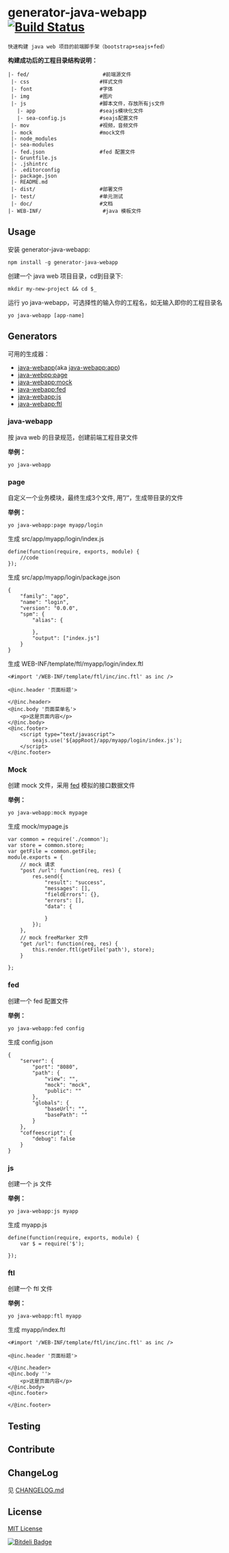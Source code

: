# generator-java-webapp  [![Build Status](https://secure.travis-ci.org/17173/generator-java-webapp.png?branch=master)](https://travis-ci.org/17173/generator-java-webapp)

```
快速构建 java web 项目的前端脚手架（bootstrap+seajs+fed）
```     
     
 **构建成功后的工程目录结构说明：**
 
 ```
|- fed/                        #前端源文件
  |- css                       #样式文件
  |- font                      #字体
  |- img                       #图片
  |- js                        #脚本文件，存放所有js文件
    |- app                     #seajs模块化文件
    |- sea-config.js           #seajs配置文件
  |- mov                       #视频，音频文件
  |- mock                      #mock文件
  |- node_modules
  |- sea-modules
  |- fed.json                  #fed 配置文件
  |- Gruntfile.js
  |- .jshintrc
  |- .editorconfig
  |- package.json
  |- README.md
  |- dist/                     #部署文件
  |- test/                     #单元测试
  |- doc/                      #文档
|- WEB-INF/                    #java 模板文件
```

## Usage

安装 generator-java-webapp:

```
npm install -g generator-java-webapp
```

创建一个 java web 项目目录，cd到目录下:

```
mkdir my-new-project && cd $_
```

运行 yo java-webapp，可选择性的输入你的工程名，如无输入即你的工程目录名

```
yo java-webapp [app-name]
```

## Generators

可用的生成器：

* [java-webapp](#java-webapp)(aka [java-webapp:app](#java-webapp))
* [java-webpp:page](#page)
* [java-webapp:mock](#mock)
* [java-webapp:fed](#fed)
* [java-webapp:js](#js)
* [java-webapp:ftl](#ftl)

### java-webapp

按 java web 的目录规范，创建前端工程目录文件

**举例：**

```
yo java-webapp
```
### page

自定义一个业务模块，最终生成3个文件, 用”/“，生成带目录的文件

**举例：**

```
yo java-webapp:page myapp/login
```

生成 src/app/myapp/login/index.js

```
define(function(require, exports, module) {
    //code
});
```

生成 src/app/myapp/login/package.json

```
{
    "family": "app",
    "name": "login",
    "version": "0.0.0",
    "spm": {
        "alias": {
            
        },
        "output": ["index.js"]
    }
}
```

生成 WEB-INF/template/ftl/myapp/login/index.ftl

```
<#import '/WEB-INF/template/ftl/inc/inc.ftl' as inc />

<@inc.header '页面标题'>

</@inc.header>
<@inc.body '页面菜单名'>
    <p>这是页面内容</p>
</@inc.body>
<@inc.footer>
    <script type="text/javascript">
        seajs.use('${appRoot}/app/myapp/login/index.js');
    </script>
</@inc.footer>
```

### Mock

创建 mock 文件，采用 [fed](https://github.com/ijse/FED) 模拟的接口数据文件

**举例：**

```
yo java-webapp:mock mypage
```

生成 mock/mypage.js

```
var common = require('./common');
var store = common.store;
var getFile = common.getFile;
module.exports = {
    // mock 请求
    "post /url": function(req, res) {
        res.send({
            "result": "success",
            "messages": [],
            "fieldErrors": {},
            "errors": [],
            "data": {

            }
        });
    },
    // mock freeMarker 文件
    "get /url": function(req, res) {
        this.render.ftl(getFile('path'), store);
    }

};
```
### fed

创建一个 fed 配置文件

**举例：**

```
yo java-webapp:fed config
```

生成 config.json

```
{
    "server": {
        "port": "8080",
        "path": {
            "view": "",
            "mock": "mock",
            "public": ""
        },
        "globals": {
            "baseUrl": "",
            "basePath": ""
        }
    },
    "coffeescript": {
        "debug": false
    }
}
```

### js

创建一个 js 文件

**举例：**

```
yo java-webapp:js myapp
```

生成 myapp.js

```
define(function(require, exports, module) {
    var $ = require('$');

});
```

### ftl

创建一个 ftl 文件

**举例：**

```
yo java-webapp:ftl myapp
```

生成 myapp/index.ftl

```
<#import '/WEB-INF/template/ftl/inc/inc.ftl' as inc />

<@inc.header '页面标题'>

</@inc.header>
<@inc.body ''>
    <p>这是页面内容</p>
</@inc.body>
<@inc.footer>
    
</@inc.footer>
```

## Testing

## Contribute

## ChangeLog

见 [CHANGELOG.md](https://github.com/17173/generator-java-webapp/blob/master/CHANGELOG.md)

## License

[MIT License](http://en.wikipedia.org/wiki/MIT_License)


[![Bitdeli Badge](https://d2weczhvl823v0.cloudfront.net/17173/generator-java-webapp/trend.png)](https://bitdeli.com/free "Bitdeli Badge")


